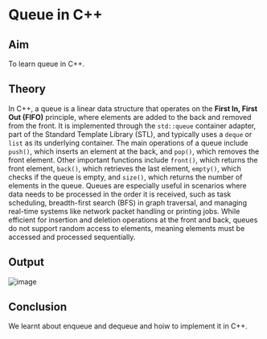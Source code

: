 # Queue in C++
## Aim 
To learn queue in C++.

## Theory
In C++, a queue is a linear data structure that operates on the **First In, First Out (FIFO)** principle, where elements are added to the back and removed from the front. It is implemented through the `std::queue` container adapter, part of the Standard Template Library (STL), and typically uses a `deque` or `list` as its underlying container. The main operations of a queue include `push()`, which inserts an element at the back, and `pop()`, which removes the front element. Other important functions include `front()`, which returns the front element, `back()`, which retrieves the last element, `empty()`, which checks if the queue is empty, and `size()`, which returns the number of elements in the queue. Queues are especially useful in scenarios where data needs to be processed in the order it is received, such as task scheduling, breadth-first search (BFS) in graph traversal, and managing real-time systems like network packet handling or printing jobs. While efficient for insertion and deletion operations at the front and back, queues do not support random access to elements, meaning elements must be accessed and processed sequentially.

## Output

![image](https://github.com/user-attachments/assets/b6f1bd2e-fc60-403e-bec0-65e99042a8e8)

## Conclusion
We learnt about enqueue and dequeue and hoiw to implement it in C++.

